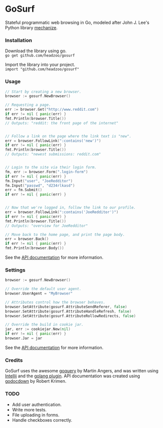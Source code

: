 GoSurf
======
Stateful programmatic web browsing in Go, modeled after John J. Lee's Python library [mechanize](https://github.com/jjlee/mechanize).


### Installation
Download the library using go.  
`go get github.com/headzoo/gosurf`

Import the library into your project.  
`import "github.com/headzoo/gosurf"`


### Usage
```go
// Start by creating a new browser.
browser := gosurf.NewBrowser()

// Requesting a page.
err := browser.Get("http://www.reddit.com")
if err != nil { panic(err) }
fmt.Println(browser.Title())
// Outputs: "reddit: the front page of the internet"


// Follow a link on the page where the link text is "new".
err = browser.FollowLink(":contains('new')")
if err != nil { panic(err) }
fmt.Println(browser.Title())
// Outputs: "newest submissions: reddit.com"


// Login to the site via their login form.
fm, err := browser.Form(".login-form")
if err != nil { panic(err) }
fm.Input("user", "JoeRedditor")
fm.Input("passwd", "d234rlkasd")
err = fm.Submit()
if err != nil { panic(err) }


// Now that we're logged in, follow the link to our profile.
err = browser.FollowLink(":contains('JoeRedditor')")
if err != nil { panic(err) }
fmt.Println(browser.Title())
// Outputs: "overview for JoeRedditor"

// Move back to the home page, and print the page body.
err = browser.Back()
if err != nil { panic(err) }
fmt.Println(browser.Body())
```
See the [API documentation](https://github.com/headzoo/gosurf/tree/master/docs) for more information.


### Settings
```go
browser := gosurf.NewBrowser()

// Override the default user agent.
browser.UserAgent = "MyBrowser"

// Attributes control how the browser behaves.
browser.SetAttribute(gosurf.AttributeSendReferer, false)
browser.SetAttribute(gosurf.AttributeHandleRefresh, false)
browser.SetAttribute(gosurf.AttributeRollowRedirects, false)

// Override the build in cookie jar.
jar, err := cookiejar.New(nil)
if err != nil { panic(err) }
browser.Jar = jar
```
See the [API documentation](https://github.com/headzoo/gosurf/tree/master/docs) for more information.


### Credits
GoSurf uses the awesome [goquery](https://github.com/PuerkitoBio/goquery) by Martin Angers, and was written using [Intellij](http://www.jetbrains.com/idea/) and the [golang plugin](http://plugins.jetbrains.com/plugin/5047). API documentation was created using [godocdown](https://github.com/robertkrimen/godocdown) by Robert Krimen.


### TODO
* Add user authentication.
* Write more tests. 
* File uploading in forms.
* Handle checkboxes correctly.
